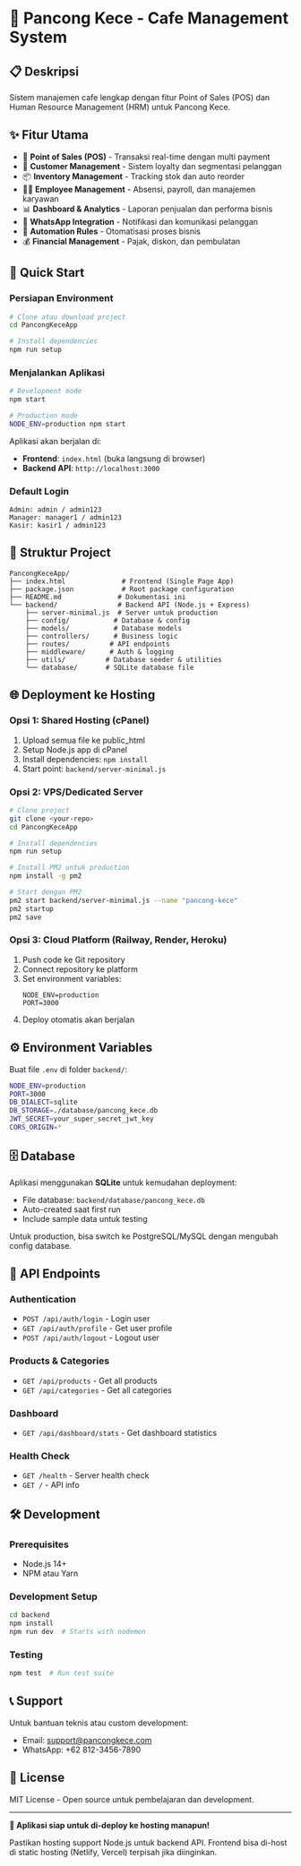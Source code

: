 # 🥞 Pancong Kece - Cafe Management System

## 📋 Deskripsi
Sistem manajemen cafe lengkap dengan fitur Point of Sales (POS) dan Human Resource Management (HRM) untuk Pancong Kece.

## ✨ Fitur Utama
- 🛒 **Point of Sales (POS)** - Transaksi real-time dengan multi payment
- 👥 **Customer Management** - Sistem loyalty dan segmentasi pelanggan  
- 📦 **Inventory Management** - Tracking stok dan auto reorder
- 👨‍💼 **Employee Management** - Absensi, payroll, dan manajemen karyawan
- 📊 **Dashboard & Analytics** - Laporan penjualan dan performa bisnis
- 💬 **WhatsApp Integration** - Notifikasi dan komunikasi pelanggan
- 🎯 **Automation Rules** - Otomatisasi proses bisnis
- 💰 **Financial Management** - Pajak, diskon, dan pembulatan

## 🚀 Quick Start

### Persiapan Environment
```bash
# Clone atau download project
cd PancongKeceApp

# Install dependencies
npm run setup
```

### Menjalankan Aplikasi
```bash
# Development mode
npm start

# Production mode  
NODE_ENV=production npm start
```

Aplikasi akan berjalan di:
- **Frontend**: `index.html` (buka langsung di browser)
- **Backend API**: `http://localhost:3000`

### Default Login
```
Admin: admin / admin123
Manager: manager1 / admin123  
Kasir: kasir1 / admin123
```

## 📁 Struktur Project

```
PancongKeceApp/
├── index.html              # Frontend (Single Page App)
├── package.json            # Root package configuration
├── README.md              # Dokumentasi ini
└── backend/               # Backend API (Node.js + Express)
    ├── server-minimal.js  # Server untuk production
    ├── config/           # Database & config
    ├── models/           # Database models
    ├── controllers/      # Business logic
    ├── routes/          # API endpoints
    ├── middleware/      # Auth & logging
    ├── utils/          # Database seeder & utilities
    └── database/       # SQLite database file
```

## 🌐 Deployment ke Hosting

### Opsi 1: Shared Hosting (cPanel)
1. Upload semua file ke public_html
2. Setup Node.js app di cPanel
3. Install dependencies: `npm install`
4. Start point: `backend/server-minimal.js`

### Opsi 2: VPS/Dedicated Server
```bash
# Clone project
git clone <your-repo>
cd PancongKeceApp

# Install dependencies
npm run setup

# Install PM2 untuk production
npm install -g pm2

# Start dengan PM2
pm2 start backend/server-minimal.js --name "pancong-kece"
pm2 startup
pm2 save
```

### Opsi 3: Cloud Platform (Railway, Render, Heroku)
1. Push code ke Git repository
2. Connect repository ke platform
3. Set environment variables:
   ```
   NODE_ENV=production
   PORT=3000
   ```
4. Deploy otomatis akan berjalan

## ⚙️ Environment Variables

Buat file `.env` di folder `backend/`:
```bash
NODE_ENV=production
PORT=3000
DB_DIALECT=sqlite
DB_STORAGE=./database/pancong_kece.db
JWT_SECRET=your_super_secret_jwt_key
CORS_ORIGIN=*
```

## 🗄️ Database

Aplikasi menggunakan **SQLite** untuk kemudahan deployment:
- File database: `backend/database/pancong_kece.db`
- Auto-created saat first run
- Include sample data untuk testing

Untuk production, bisa switch ke PostgreSQL/MySQL dengan mengubah config database.

## 📡 API Endpoints

### Authentication
- `POST /api/auth/login` - Login user
- `GET /api/auth/profile` - Get user profile
- `POST /api/auth/logout` - Logout user

### Products & Categories  
- `GET /api/products` - Get all products
- `GET /api/categories` - Get all categories

### Dashboard
- `GET /api/dashboard/stats` - Get dashboard statistics

### Health Check
- `GET /health` - Server health check
- `GET /` - API info

## 🛠️ Development

### Prerequisites
- Node.js 14+
- NPM atau Yarn

### Development Setup
```bash
cd backend
npm install
npm run dev  # Starts with nodemon
```

### Testing
```bash
npm test  # Run test suite
```

## 📞 Support

Untuk bantuan teknis atau custom development:
- Email: support@pancongkece.com
- WhatsApp: +62 812-3456-7890

## 📄 License

MIT License - Open source untuk pembelajaran dan development.

---

**🎉 Aplikasi siap untuk di-deploy ke hosting manapun!**

Pastikan hosting support Node.js untuk backend API.
Frontend bisa di-host di static hosting (Netlify, Vercel) terpisah jika diinginkan.
